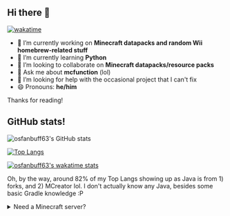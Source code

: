 ## Hi there 👋
[![wakatime](https://wakatime.com/badge/user/2f1d884d-e31a-4144-944e-14feb00f50e3.svg)](https://wakatime.com/@2f1d884d-e31a-4144-944e-14feb00f50e3)

- 🔭 I’m currently working on **Minecraft datapacks and random Wii homebrew-related stuff**
- 🌱 I’m currently learning **Python**
- 👯 I’m looking to collaborate on **Minecraft datapacks/resource packs**
- 💬 Ask me about **mcfunction** (lol)
- 🤔 I’m looking for help with the occasional project that I can't fix
- 😄 Pronouns: **he/him**

Thanks for reading!

## GitHub stats! 

![osfanbuff63's GitHub stats](https://github-readme-stats.vercel.app/api?username=osfanbuff63&count_private=true&theme=algolia)

[![Top Langs](https://github-readme-stats.vercel.app/api/top-langs/?username=osfanbuff63&theme=algolia&layout=compact)](https://github.com/anuraghazra/github-readme-stats)

[![osfanbuff63's wakatime stats](https://github-readme-stats.vercel.app/api/wakatime?username=osfanbuff63&theme=algolia&layout=compact)](https://github.com/anuraghazra/github-readme-stats)

Oh, by the way, around 82% of my Top Langs showing up as Java is from 1) forks, and 2) MCreator lol. I don't actually know any Java, besides some basic Gradle knowledge :P

<details>
  <summary>Need a Minecraft server?</summary>
  I use Shockbyte for all my Minecraft servers, and they provide an amazing blend of price to performance. And, you can get 25% off your first month if you use this link below! (This link does come back to support me!)
  
  <a href="https://shockbyte.com/billing/aff.php?aff=7447"><img src="https://shockbyte.com/assets/img/partners/twitch/shockbyte_affiliate.png" alt="Minecraft Server     Hosting" /></a>
</details>
